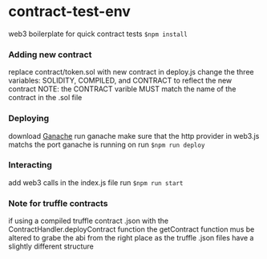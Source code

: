 # contract-test-env
web3 boilerplate for quick contract tests
`$npm install`

### Adding new contract
replace contract/token.sol with new contract 
in deploy.js change the three variables: SOLIDITY, COMPILED, and CONTRACT to reflect the new contract
NOTE: the CONTRACT varible MUST match the name of the contract in the .sol file

### Deploying
download [Ganache](https://truffleframework.com/ganache)
run ganache
make sure that the http provider in web3.js matchs the port ganache is running on
run `$npm run deploy`

### Interacting
add web3 calls in the index.js file
run `$npm run start`


### Note for truffle contracts
if using a compiled truffle contract .json with the ContractHandler.deployContract function
the getContract function mus be altered to grabe the abi from the right place as the 
truffle .json files have a slightly different structure
